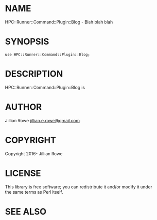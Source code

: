 # NAME

HPC::Runner::Command::Plugin::Blog - Blah blah blah

# SYNOPSIS

    use HPC::Runner::Command::Plugin::Blog;

# DESCRIPTION

HPC::Runner::Command::Plugin::Blog is

# AUTHOR

Jillian Rowe <jillian.e.rowe@gmail.com>

# COPYRIGHT

Copyright 2016- Jillian Rowe

# LICENSE

This library is free software; you can redistribute it and/or modify
it under the same terms as Perl itself.

# SEE ALSO
